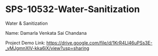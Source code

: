 # SPS-10532-Water-Sanitization
Water &amp; Sanitization

Name: Damarla Venkata Sai Chandana 

Project Demo Link: https://drive.google.com/file/d/1KrR4Ll46uPSs3E-_vMJgmnXIV-kka6iX/view?usp=sharing


